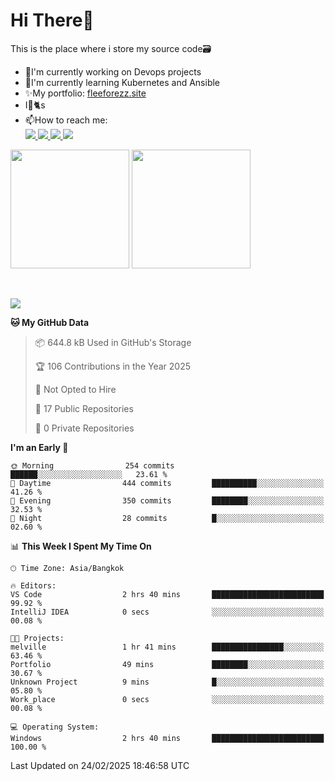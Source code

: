# Hi There👋

This is the place where i store my source code🗃️
<ul>
    <li>🔭I'm currently working on Devops projects</li>
    <li>🌿I'm currently learning Kubernetes and Ansible</li>
    <li>✨My portfolio: <a href="https://fleeforezz.site" target="_blank">fleeforezz.site</a> </li>
    <li>I💖🐈s</li>
    <li>📫How to reach me: </li>
    <a href="https://www.facebook.com/profile.php?id=100091778170480" target="_blank">
        <img src="https://img.shields.io/badge/Facebook-1877F2?style=for-the-badge&logo=facebook&logoColor=white">
    </a>
    <a href="https://www.instagram.com/tmn_nhat/" target="_blank">
        <img src="https://img.shields.io/badge/Instagram-E4405F?style=for-the-badge&logo=instagram&logoColor=white">
    </a>
    <a href="https://www.linkedin.com/in/nh%E1%BA%ADt-tr%C6%B0%C6%A1ng-420723278/" target="_blank">
        <img src="https://img.shields.io/badge/LinkedIn-0077B5?style=for-the-badge&logo=linkedin&logoColor=white">
    </a>
    <a href="https://fleeforezz.site" target="_blank">
        <img src="https://img.shields.io/badge/🦄 Portfolio-e0e0e0?style=for-the-badge&logo=&logoColor=080A13">
    </a>
</ul>

<div>
    <img height="190em" align="center" src="https://github-readme-stats.vercel.app/api?username=Fleeforezz&show_icons=true&theme=radical" />
    <img height="190em" align="center" src="https://github-readme-stats.vercel.app/api/top-langs/?username=fleeforezz&layout=compact&theme=nightowl" />
</div>
<br></br>
<p align="left">
  <a href="https://skillicons.dev">
    <img src="https://skillicons.dev/icons?i=aws,git,kubernetes,docker,terraform,jenkins,gitlab,ansible,grafana,bash,nginx,java" />
  </a>
</p>

<!--START_SECTION:waka-->
**🐱 My GitHub Data** 

> 📦 644.8 kB Used in GitHub's Storage 
 > 
> 🏆 106 Contributions in the Year 2025
 > 
> 🚫 Not Opted to Hire
 > 
> 📜 17 Public Repositories 
 > 
> 🔑 0 Private Repositories 
 > 
**I'm an Early 🐤** 

```text
🌞 Morning                254 commits         ██████░░░░░░░░░░░░░░░░░░░   23.61 % 
🌆 Daytime                444 commits         ██████████░░░░░░░░░░░░░░░   41.26 % 
🌃 Evening                350 commits         ████████░░░░░░░░░░░░░░░░░   32.53 % 
🌙 Night                  28 commits          █░░░░░░░░░░░░░░░░░░░░░░░░   02.60 % 
```


📊 **This Week I Spent My Time On** 

```text
🕑︎ Time Zone: Asia/Bangkok

🔥 Editors: 
VS Code                  2 hrs 40 mins       █████████████████████████   99.92 % 
IntelliJ IDEA            0 secs              ░░░░░░░░░░░░░░░░░░░░░░░░░   00.08 % 

🐱‍💻 Projects: 
melville                 1 hr 41 mins        ████████████████░░░░░░░░░   63.46 % 
Portfolio                49 mins             ████████░░░░░░░░░░░░░░░░░   30.67 % 
Unknown Project          9 mins              █░░░░░░░░░░░░░░░░░░░░░░░░   05.80 % 
Work_place               0 secs              ░░░░░░░░░░░░░░░░░░░░░░░░░   00.08 % 

💻 Operating System: 
Windows                  2 hrs 40 mins       █████████████████████████   100.00 % 
```


 Last Updated on 24/02/2025 18:46:58 UTC
<!--END_SECTION:waka-->
